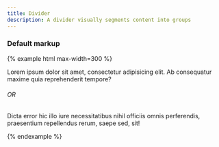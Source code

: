 ```yaml
---
title: Divider
description: A divider visually segments content into groups
---
```


### Default markup

{% example html max-width=300 %}
<p>
  Lorem ipsum dolor sit amet, consectetur adipisicing elit. Ab consequatur maxime quia reprehenderit tempore? 
</p>
<h6 class="divider">OR</h6>
<p>
  Dicta error hic illo iure necessitatibus nihil officiis omnis perferendis, praesentium repellendus rerum, saepe sed, sit!
</p>
{% endexample %}

